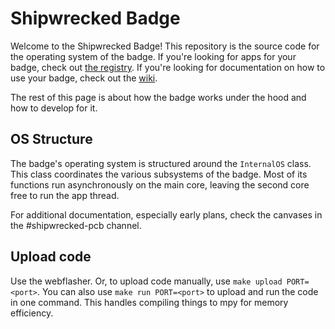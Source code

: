 # Shipwrecked Badge
Welcome to the Shipwrecked Badge! This repository is the source code for the operating system of the badge. If you're looking for apps for your badge, check out [the registry](https://need-to-do-this.example.com). If you're looking for documentation on how to use your badge, check out the [wiki](https://need-to-do-this.example.com).

The rest of this page is about how the badge works under the hood and how to develop for it.

## OS Structure
The badge's operating system is structured around the `InternalOS` class. This class coordinates the various subsystems of the badge. Most of its functions run asynchronously on the main core, leaving the second core free to run the app thread.

For additional documentation, especially early plans, check the canvases in the #shipwrecked-pcb channel.

## Upload code
Use the webflasher. Or, to upload code manually, use `make upload PORT=<port>`. You can also use `make run PORT=<port>` to upload and run the code in one command. This handles compiling things to mpy for memory efficiency.